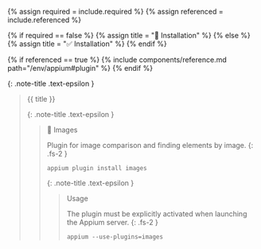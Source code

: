<!-- LOCATION -->
<!-- _includes/docs/env/appium/ -->

<!-- LOCATION -->
<!-- _includes/components/appium/ -->

<!-- INCLUDE -->
<!-- components/appium/plugin-installation.md -->

<!-- VARIABLES -->
<!-- required:      [true, false], default to true -->
<!-- referenced:    [true, false], default to false -->


<!-- READ VARIABLES -->
{% assign required = include.required %}
{% assign referenced = include.referenced %}


<!-- DECIDE TO DISPLAY THE NECESSITY OF THE INSTALLATION -->
{% if required == false %}
    {% assign title = "🔲 Installation" %}
{% else %}
    {% assign title = "✅ Installation" %}
{% endif %}


<!-- DECIDE TO DISPLAY THE LINK OF THIS COMPONENT -->
{% if referenced == true %}
{% include components/reference.md path="/env/appium#plugin" %}
{% endif %}


<!-- MAIN CONTENT -->

{: .note-title .text-epsilon }
> {{ title }}
>
> {: .note-title .text-epsilon }
>> 🔲 Images
>>
>> Plugin for image comparison and finding elements by image.
>> {: .fs-2 }
>> ```shell
>> appium plugin install images
>> ```
>>
>> {: .note-title .text-epsilon }
>>> Usage
>>>
>>> The plugin must be explicitly activated when launching the Appium server.
>>> {: .fs-2 }
>>> ```shell
>>> appium --use-plugins=images
>>> ```
